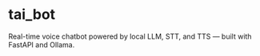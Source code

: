 # tai_bot
Real-time voice chatbot powered by local LLM, STT, and TTS — built with FastAPI and Ollama.
